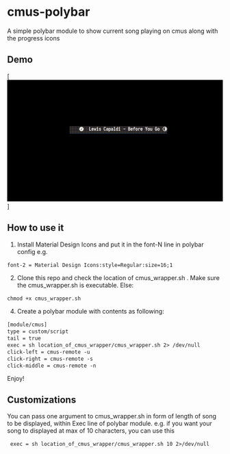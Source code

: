 # cmus-polybar
A simple polybar module to show current song playing on cmus along with the progress icons


Demo
--------------
[![Preview video](preview/preview.gif?raw=true)]




How to use it
---------------

1. Install Material Design Icons and put it in the font-N line in polybar config
e.g.
``` 
font-2 = Material Design Icons:style=Regular:size=16;1
```

2. Clone this repo and check the location of cmus_wrapper.sh . Make sure the cmus_wrapper.sh is executable. Else:
```
chmod +x cmus_wrapper.sh
``` 

4. Create a polybar module with contents as following:
```
[module/cmus]
type = custom/script
tail = true
exec = sh location_of_cmus_wrapper/cmus_wrapper.sh 2> /dev/null
click-left = cmus-remote -u
click-right = cmus-remote -s
click-middle = cmus-remote -n
```

Enjoy!

Customizations
-------------------

You can pass one argument to cmus_wrapper.sh  in form of length of song to be displayed, within Exec line of polybar module.
e.g. if you want your song to displayed at max of 10 characters, you can use this
```
 exec = sh location_of_cmus_wrapper/cmus_wrapper.sh 10 2>/dev/null
```
